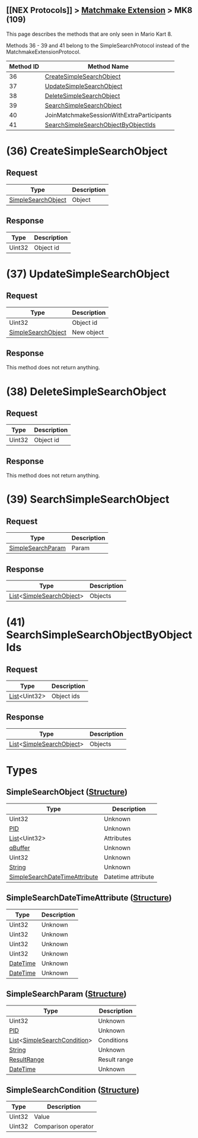 ## [[NEX Protocols]] > [Matchmake Extension](Matchmake-Extension-Protocol) > MK8 (109)

This page describes the methods that are only seen in Mario Kart 8.

Methods 36 - 39 and 41 belong to the SimpleSearchProtocol instead of the MatchmakeExtensionProtocol.

| Method ID | Method Name |
| --- | --- |
| 36 | [CreateSimpleSearchObject](#36-createsimplesearchobject) |
| 37 | [UpdateSimpleSearchObject](#37-updatesimplesearchobject) |
| 38 | [DeleteSimpleSearchObject](#38-deletesimplesearchobject) |
| 39 | [SearchSimpleSearchObject](#39-searchsimplesearchobject) |
| 40 | JoinMatchmakeSessionWithExtraParticipants |
| 41 | [SearchSimpleSearchObjectByObjectIds](#41-searchsimplesearchobjectbyobjectids) |

# (36) CreateSimpleSearchObject
## Request
| Type | Description |
| --- | --- |
| [SimpleSearchObject] | Object |

## Response
| Type | Description |
| --- | --- |
| Uint32 | Object id |

# (37) UpdateSimpleSearchObject
## Request
| Type | Description |
| --- | --- |
| Uint32 | Object id |
| [SimpleSearchObject] | New object |

## Response
This method does not return anything.

# (38) DeleteSimpleSearchObject
## Request
| Type | Description |
| --- | --- |
| Uint32 | Object id |

## Response
This method does not return anything.

# (39) SearchSimpleSearchObject
## Request
| Type | Description |
| --- | --- |
| [SimpleSearchParam] | Param |

## Response
| Type | Description |
| --- | --- |
| [List]&lt;[SimpleSearchObject]&gt; | Objects |

# (41) SearchSimpleSearchObjectByObjectIds
## Request
| Type | Description |
| --- | --- |
| [List]&lt;Uint32&gt; | Object ids |

## Response
| Type | Description |
| --- | --- |
| [List]&lt;[SimpleSearchObject]&gt; | Objects |

# Types
## SimpleSearchObject ([Structure])
| Type | Description |
| --- | --- |
| Uint32 | Unknown |
| [PID] | Unknown |
| [List]&lt;Uint32&gt; | Attributes |
| [qBuffer] | Unknown |
| Uint32 | Unknown |
| [String] | Unknown |
| [SimpleSearchDateTimeAttribute] | Datetime attribute |

## SimpleSearchDateTimeAttribute ([Structure])
| Type | Description |
| --- | --- |
| Uint32 | Unknown |
| Uint32 | Unknown |
| Uint32 | Unknown |
| Uint32 | Unknown |
| [DateTime] | Unknown |
| [DateTime] | Unknown |

## SimpleSearchParam ([Structure])
| Type | Description |
| --- | --- |
| Uint32 | Unknown |
| [PID] | Unknown |
| [List]&lt;[SimpleSearchCondition]&gt; | Conditions |
| [String] | Unknown |
| [ResultRange] | Result range |
| [DateTime] | Unknown |

## SimpleSearchCondition ([Structure])
| Type | Description |
| --- | --- |
| Uint32 | Value |
| Uint32 | Comparison operator |

[String]: NEX-Common-Types#string
[Data]: NEX-Common-Types#anydataholder
[List]: NEX-Common-Types#list
[DateTime]: NEX-Common-Types#datetime
[Buffer]: NEX-Common-Types#buffer
[qBuffer]: NEX-Common-Types#qbuffer
[PID]: NEX-Common-Types#pid
[Structure]: NEX-Common-Types#structure
[ResultRange]: NEX-Common-Types#resultrange-structure

[SimpleSearchObject]: #simplesearchobject-structure
[SimpleSearchDateTimeAttribute]: #simplesearchdatetimeattribute-structure
[SimpleSearchParam]: #simplesearchparam-structure
[SimpleSearchCondition]: #simplesearchcondition-structure